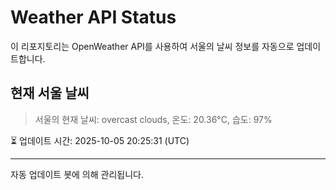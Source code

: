 
# Weather API Status

이 리포지토리는 OpenWeather API를 사용하여 서울의 날씨 정보를 자동으로 업데이트합니다.

## 현재 서울 날씨
> 서울의 현재 날씨: overcast clouds, 온도: 20.36°C, 습도: 97%

⏳ 업데이트 시간: 2025-10-05 20:25:31 (UTC)

---
자동 업데이트 봇에 의해 관리됩니다.

